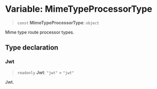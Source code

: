 # Variable: MimeTypeProcessorType

> `const` **MimeTypeProcessorType**: `object`

Mime type route processor types.

## Type declaration

### Jwt

> `readonly` **Jwt**: `"jwt"` = `"jwt"`

Jwt.
